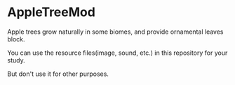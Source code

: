 # AppleTreeMod
Apple trees grow naturally in some biomes, and provide ornamental leaves block.

You can use the resource files(image, sound, etc.) in this repository for your study.

But don't use it for other purposes.
